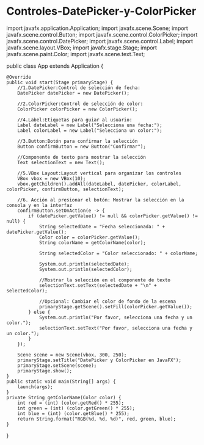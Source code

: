 # Controles-DatePicker-y-ColorPicker
import javafx.application.Application;
import javafx.scene.Scene;
import javafx.scene.control.Button;
import javafx.scene.control.ColorPicker;
import javafx.scene.control.DatePicker;
import javafx.scene.control.Label;
import javafx.scene.layout.VBox;
import javafx.stage.Stage;
import javafx.scene.paint.Color;
import javafx.scene.text.Text;

public class App extends Application {

    @Override
    public void start(Stage primaryStage) {
        //1.DatePicker:Control de selección de fecha:
        DatePicker datePicker = new DatePicker();
        
        //2.ColorPicker:Control de selección de color:
        ColorPicker colorPicker = new ColorPicker();

        //4.Label:Etiquetas para guiar al usuario:
        Label dateLabel = new Label("Selecciona una fecha:");
        Label colorLabel = new Label("Selecciona un color:");
        
        //3.Button:Botón para confirmar la selección
        Button confirmButton = new Button("Confirmar");

        //Componente de texto para mostrar la selección
        Text selectionText = new Text();

        //5.VBox Layout:Layout vertical para organizar los controles
        VBox vbox = new VBox(10); 
        vbox.getChildren().addAll(dateLabel, datePicker, colorLabel, colorPicker, confirmButton, selectionText);

        //6. Acción al presionar el botón: Mostrar la selección en la consola y en la interfaz
        confirmButton.setOnAction(e -> {
            if (datePicker.getValue() != null && colorPicker.getValue() != null) {
                String selectedDate = "Fecha seleccionada: " + datePicker.getValue();
                Color color = colorPicker.getValue();
                String colorName = getColorName(color);

                String selectedColor = "Color seleccionado: " + colorName;

                System.out.println(selectedDate);
                System.out.println(selectedColor);

                //Mostrar la selección en el componente de texto
                selectionText.setText(selectedDate + "\n" + selectedColor);

                //Opcional: Cambiar el color de fondo de la escena
                primaryStage.getScene().setFill(colorPicker.getValue());
            } else {
                System.out.println("Por favor, selecciona una fecha y un color.");
                selectionText.setText("Por favor, selecciona una fecha y un color.");
            }
        });
        
        Scene scene = new Scene(vbox, 300, 250);
        primaryStage.setTitle("DatePicker y ColorPicker en JavaFX");
        primaryStage.setScene(scene);
        primaryStage.show();
    }
    public static void main(String[] args) {
        launch(args);
    }
    private String getColorName(Color color) {
        int red = (int) (color.getRed() * 255);
        int green = (int) (color.getGreen() * 255);
        int blue = (int) (color.getBlue() * 255); 
        return String.format("RGB(%d, %d, %d)", red, green, blue);
    }
}

